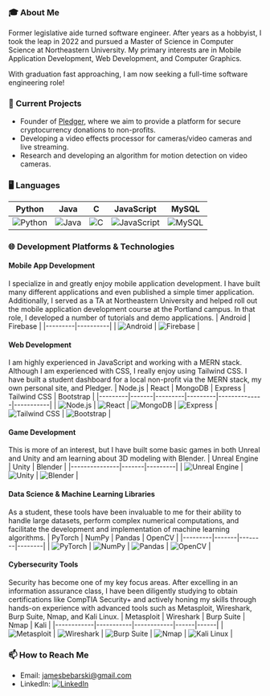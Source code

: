 ### 🎓 About Me
Former legislative aide turned software engineer. After years as a hobbyist, I took the leap in 2022 and pursued a Master of Science in Computer Science at Northeastern University. My primary interests are in Mobile Application Development, Web Development, and Computer Graphics. 

With graduation fast approaching, I am now seeking a full-time software engineering role!

### 🔭 Current Projects
- Founder of [Pledger](https://pledger.pro), where we aim to provide a platform for secure cryptocurrency donations to non-profits.
- Developing a video effects processor for cameras/video cameras and live streaming.
- Research and developing an algorithm for motion detection on video cameras. 

### 🖥️ Languages
| Python | Java | C | JavaScript | MySQL |
|--------|------|---|------------|-------|
| ![Python](https://img.icons8.com/color/48/000000/python.png) | ![Java](https://img.icons8.com/color/48/000000/java-coffee-cup-logo.png) | ![C](https://img.icons8.com/color/48/000000/c-programming.png) | ![JavaScript](https://img.icons8.com/color/48/000000/javascript.png) | ![MySQL](https://img.icons8.com/color/48/000000/mysql-logo.png) |

### 🌐 Development Platforms & Technologies

#### Mobile App Development
I specialize in and greatly enjoy mobile application development. I have built many different applications and even published a simple timer application. Additionally, I served as a TA at Northeastern University and helped roll out the mobile application development course at the Portland campus. In that role, I developed a number of tutorials and demo applications.
| Android | Firebase |
|---------|----------|
| ![Android](https://img.icons8.com/color/48/000000/android-os.png) | ![Firebase](https://img.icons8.com/color/48/000000/firebase.png) |

#### Web Development
I am highly experienced in JavaScript and working with a MERN stack. Although I am experienced with CSS, I really enjoy using Tailwind CSS. I have built a student dashboard for a local non-profit via the MERN stack, my own personal site, and Pledger.
| Node.js | React | MongoDB | Express | Tailwind CSS | Bootstrap |
|---------|-------|---------|---------|--------------|-----------|
| ![Node.js](https://img.icons8.com/?size=100&id=54087&format=png&color=000000) | ![React](https://img.icons8.com/?size=100&id=NfbyHexzVEDk&format=png&color=000000) | ![MongoDB](https://img.icons8.com/?size=100&id=bosfpvRzNOG8&format=png&color=000000) | ![Express](https://img.icons8.com/?size=100&id=2ZOaTclOqD4q&format=png&color=000000) | ![Tailwind CSS](https://img.icons8.com/?size=100&id=WoopfRcDj3RF&format=png&color=000000) | ![Bootstrap](https://img.icons8.com/?size=100&id=84710&format=png&color=000000) |

#### Game Development
This is more of an interest, but I have built some basic games in both Unreal and Unity and am learning about 3D modeling with Blender.
| Unreal Engine | Unity | Blender |
|---------------|-------|---------|
| ![Unreal Engine](https://img.icons8.com/color/48/000000/unreal-engine.png) | ![Unity](https://img.icons8.com/color/48/000000/unity.png) | ![Blender](https://img.icons8.com/color/48/000000/blender-3d.png) |

#### Data Science & Machine Learning Libraries
As a student, these tools have been invaluable to me for their ability to handle large datasets, perform complex numerical computations, and facilitate the development and implementation of machine learning algorithms.
| PyTorch | NumPy | Pandas | OpenCV |
|---------|-------|--------|--------|
| ![PyTorch](https://img.icons8.com/?size=100&id=jH4BpkMnRrU5&format=png&color=000000) | ![NumPy](https://img.icons8.com/?size=100&id=aR9CXyMagKIS&format=png&color=000000) | ![Pandas](https://img.icons8.com/?size=100&id=xSkewUSqtErH&format=png&color=000000) | ![OpenCV](https://img.icons8.com/?size=100&id=bpip0gGiBLT1&format=png&color=000000) |

#### Cybersecurity Tools
Security has become one of my key focus areas. After excelling in an information assurance class, I have been diligently studying to obtain certifications like CompTIA Security+ and actively honing my skills through hands-on experience with advanced tools such as Metasploit, Wireshark, Burp Suite, Nmap, and Kali Linux.
| Metasploit | Wireshark | Burp Suite | Nmap | Kali |
|------------|-----------|------------|------|------|
| ![Metasploit](https://img.icons8.com/?size=100&id=PW0ChfedZvTh&format=png&color=000000) | ![Wireshark](https://img.icons8.com/?size=100&id=rOHcpTUtCTjr&format=png&color=000000) | ![Burp Suite](https://img.icons8.com/?size=100&id=41078&format=png&color=000000) | ![Nmap](https://img.icons8.com/?size=100&id=9b5wowKIlo9d&format=png&color=000000) | ![Kali Linux](https://img.icons8.com/?size=100&id=101665&format=png&color=000000) |

### 📫 How to Reach Me
- Email: [jamesbebarski@gmail.com](mailto:jamesbebarski@gmail.com)
- LinkedIn: [![LinkedIn](https://img.icons8.com/color/48/000000/linkedin.png)](https://www.linkedin.com/in/jimbebarski/)


